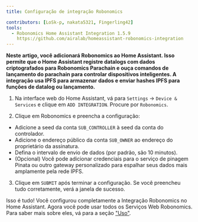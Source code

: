 ```yaml
---
title: Configuração de integração Robonomics

contributors: [LoSk-p, nakata5321, Fingerling42]
tools:
  - Robonomics Home Assistant Integration 1.5.9
    https://github.com/airalab/homeassistant-robonomics-integration
---
```


**Neste artigo, você adicionará Robonomics ao Home Assistant. Isso permite que o Home Assistant registre datalogs com dados criptografados para Robonomics Parachain e ouça comandos de lançamento do parachain para controlar dispositivos inteligentes. A integração usa IPFS para armazenar dados e enviar hashes IPFS para funções de datalog ou lançamento.**

<robo-wiki-video autoplay loop controls :videos="[{src: 'QmQp66J943zbF6iFdkKQpBikSbm9jV9La25bivKd7cz6fD', type:'mp4'}]" />

1. Na interface web do Home Assistant, vá para  `Settings` -> `Device & Services` e clique em `ADD INTEGRATION`. Procure por `Robonomics`.

2. Clique em Robonomics e preencha a configuração: 

- Adicione a seed da conta `SUB_CONTROLLER` à seed da conta do controlador.
- Adicione o endereço público da conta `SUB_OWNER` ao endereço do proprietário da assinatura.
- Defina o intervalo de envio de dados (por padrão, são 10 minutos).
- (Opcional) Você pode adicionar credenciais para o serviço de pinagem Pinata ou outro gateway personalizado para espalhar seus dados mais amplamente pela rede IPFS.

3. Clique em `SUBMIT` após terminar a configuração. Se você preencheu tudo corretamente, verá a janela de sucesso.

Isso é tudo! Você configurou completamente a Integração Robonomics no Home Assistant. Agora você pode usar todos os 
Serviços Web Robonomics. Para saber mais sobre eles, vá para a seção ["Uso"](/docs/global-administration).
